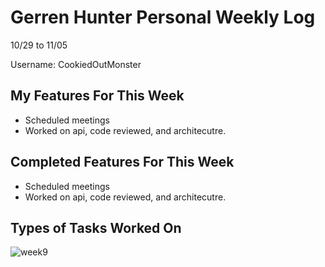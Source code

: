 # Gerren Hunter Personal Weekly Log

10/29 to 11/05

Username: CookiedOutMonster

## My Features For This Week

- Scheduled meetings
- Worked on api, code reviewed, and architecutre. 

## Completed Features For This Week

- Scheduled meetings
- Worked on api, code reviewed, and architecutre. 

## Types of Tasks Worked On

![week9](https://github.com/COSC-499-W2023/year-long-project-team-21/assets/44909431/e39c50c6-04d4-4edc-a346-4a8d970e9041)
